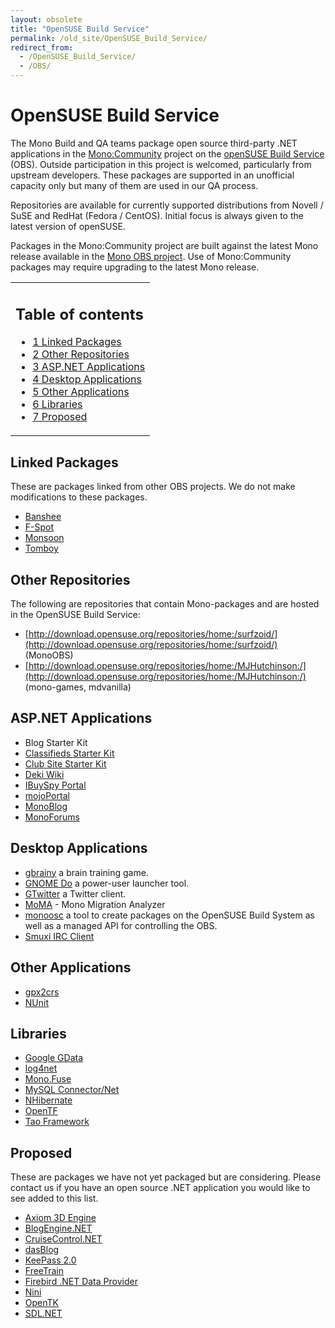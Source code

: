 ```yaml
---
layout: obsolete
title: "OpenSUSE Build Service"
permalink: /old_site/OpenSUSE_Build_Service/
redirect_from:
  - /OpenSUSE_Build_Service/
  - /OBS/
---
```


OpenSUSE Build Service
======================

The Mono Build and QA teams package open source third-party .NET applications in the [Mono:Community](https://build.opensuse.org/project/show?project=Mono:Community) project on the [openSUSE Build Service](https://build.opensuse.org/) (OBS). Outside participation in this project is welcomed, particularly from upstream developers. These packages are supported in an unofficial capacity only but many of them are used in our QA process.

Repositories are available for currently supported distributions from Novell / SuSE and RedHat (Fedora / CentOS). Initial focus is always given to the latest version of openSUSE.

Packages in the Mono:Community project are built against the latest Mono release available in the [Mono OBS project](https://build.opensuse.org/project/show?project=Mono). Use of Mono:Community packages may require upgrading to the latest Mono release.

<table>
<col width="100%" />
<tbody>
<tr class="odd">
<td align="left"><h2>Table of contents</h2>
<ul>
<li><a href="#Linked_Packages">1 Linked Packages</a></li>
<li><a href="#Other_Repositories">2 Other Repositories</a></li>
<li><a href="#ASP.NET_Applications">3 ASP.NET Applications</a></li>
<li><a href="#Desktop_Applications">4 Desktop Applications</a></li>
<li><a href="#Other_Applications">5 Other Applications</a></li>
<li><a href="#Libraries">6 Libraries</a></li>
<li><a href="#Proposed">7 Proposed</a></li>
</ul></td>
</tr>
</tbody>
</table>

Linked Packages
---------------

These are packages linked from other OBS projects. We do not make modifications to these packages.

-   [Banshee](http://banshee-project.org/)
-   [F-Spot](http://f-spot.org/)
-   [Monsoon](http://monotorrent.blogspot.com/)
-   [Tomboy](http://www.gnome.org/projects/tomboy/)

Other Repositories
------------------

The following are repositories that contain Mono-packages and are hosted in the OpenSUSE Build Service:

-   [http://download.opensuse.org/repositories/home:/surfzoid/](http://download.opensuse.org/repositories/home:/surfzoid/) (MonoOBS)
-   [http://download.opensuse.org/repositories/home:/MJHutchinson:/](http://download.opensuse.org/repositories/home:/MJHutchinson:/) (mono-games, mdvanilla)

ASP.NET Applications
--------------------

-   Blog Starter Kit
-   [Classifieds Starter Kit](http://asp.net/downloads/starter-kits/classifieds/)
-   [Club Site Starter Kit](http://asp.net/downloads/starter-kits/club/)
-   [Deki Wiki](http://wiki.mindtouch.com/Deki_Wiki)
-   [IBuySpy Portal](http://forge.novell.com/modules/xfmod/project/?ibuymono)
-   [mojoPortal](http://www.mojoportal.com/)
-   [MonoBlog](http://forge.novell.com/modules/xfmod/project/?monoblog)
-   [MonoForums](http://forge.novell.com/modules/xfmod/project/?monoforums)

Desktop Applications
--------------------

-   [gbrainy](http://live.gnome.org/gbrainy) a brain training game.
-   [GNOME Do](http://do.davebsd.com/) a power-user launcher tool.
-   [GTwitter](http://code.google.com/p/gtwitter/) a Twitter client.
-   [MoMA]({{site.github.url}}/old_site/MoMA "MoMA") - Mono Migration Analyzer
-   [monoosc](http://sourceforge.net/projects/monoosc/) a tool to create packages on the OpenSUSE Build System as well as a managed API for controlling the OBS.
-   [Smuxi IRC Client](http://www.smuxi.org/)

Other Applications
------------------

-   [gpx2crs](http://www.niniu.com/Garmin/release%20notes.txt)
-   [NUnit](http://www.nunit.com/)

Libraries
---------

-   [Google GData](http://code.google.com/p/google-gdata/)
-   [log4net](http://logging.apache.org/log4net/)
-   [Mono.Fuse](http://www.jprl.com/Projects/mono-fuse.html)
-   [MySQL Connector/Net](http://dev.mysql.com/downloads/connector/net/)
-   [NHibernate](http://www.hibernate.org/343.html)
-   [OpenTF](http://code.google.com/p/opentf/)
-   [Tao Framework](http://sourceforge.net/projects/taoframework/)

Proposed
--------

These are packages we have not yet packaged but are considering. Please contact us if you have an open source .NET application you would like to see added to this list.

-   [Axiom 3D Engine](http://axiomengine.sourceforge.net/)
-   [BlogEngine.NET](http://www.dotnetblogengine.net/)
-   [CruiseControl.NET](http://ccnet.thoughtworks.com/)
-   [dasBlog](http://www.dasblog.info/)
-   [KeePass 2.0](http://keepass.info/index.html)
-   [FreeTrain](http://freetrain.sourceforge.net/)
-   [Firebird .NET Data Provider](http://www.firebirdsql.org/index.php?op=files&id=netprovider)
-   [Nini](http://nini.sourceforge.net/)
-   [OpenTK](http://www.opentk.com/)
-   [SDL.NET](http://cs-sdl.sourceforge.net)


